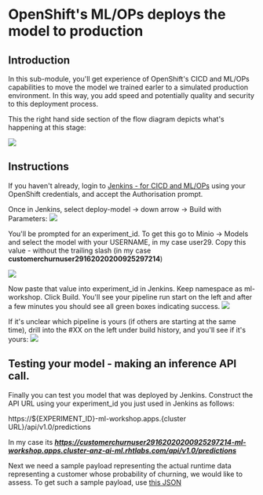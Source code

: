 # OpenShift's ML/OPs deploys the model to production

## Introduction
In this sub-module, you'll get experience of OpenShift's CICD and ML/OPs capabilities to move the model we trained earler to a simulated production environment. In this way, you add speed and potentially quality and security to this deployment process.

This the right hand side section of the flow diagram depicts what's happening at this stage:


![](https://github.com/masoodfaisal/ml-workshop/blob/main/docs/images/22-FM-ML-Workshop-ml-ops.png)

## Instructions
If you haven't already, login to [Jenkins - for CICD and ML/OPs](https://jenkins-ml-jenkins-ml-workshop.apps.cluster-anz-ai-ml.rhtlabs.com/) using your OpenShift credentials, and accept the Authorisation prompt.


Once in Jenkins, select deploy-model -> down arrow -> Build with Parameters:
![](https://github.com/masoodfaisal/ml-workshop/blob/main/docs/images/23-jenkins-run-params.png)


You'll be prompted for an experiment_id. To get this go to Minio -> Models and select the model with your USERNAME, in my case user29. Copy this value - without the trailing slash (in my case **customerchurnuser29162020200925297214**) 


![](https://github.com/masoodfaisal/ml-workshop/blob/main/docs/images/24-minio-experiment-id.png)



Now paste that value into experiment_id in Jenkins. Keep namespace as ml-workshop. Click Build. You'll see your pipeline run start on the left and after a few minutes you should see all green boxes indicating success.
![](https://github.com/masoodfaisal/ml-workshop/blob/main/docs/images/25-Pipelinedeploy-model-success.png)


If it's unclear which pipeline is yours (if others are starting at the same time), drill into the #XX on the left under build history, and you'll see if it's yours: 
![](https://github.com/masoodfaisal/ml-workshop/blob/main/docs/images/26-pipeline-run-user29.png)






## Testing your model - making an inference API call.

Finally you can test you model that was deployed by Jenkins. Construct the API URL using your experiment_id you just used in Jenkins as follows:

https://${EXPERIMENT_ID}-ml-workshop.apps.{cluster URL}/api/v1.0/predictions

In my case its
**_https://customerchurnuser29162020200925297214-ml-workshop.apps.cluster-anz-ai-ml.rhtlabs.com/api/v1.0/predictions_**

Next we need a sample payload representing the actual runtime data representing a customer whose probability of churning, we would like to assess.
To get such a sample payload, use [this JSON](https://raw.githubusercontent.com/masoodfaisal/ml-workshop/main/vegetta/payload.json)

